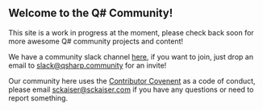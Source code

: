 ## Welcome to the Q# Community!

This site is a work in progress at the moment, please check back soon for more awesome Q# community projects and content!

We have a community slack channel [here](https://qsharp-community.slack.com), if you want to join, just drop an email to [slack@qsharp.community](mailto:slack@qsharp.community) for an invite!

Our community here uses the [Contributor Covenent](https://www.contributor-covenant.org/) as a code of conduct, please email [sckaiser@sckaiser.com](mailto:sckaiser@sckaiser.com) if you have any questions or need to report something.
